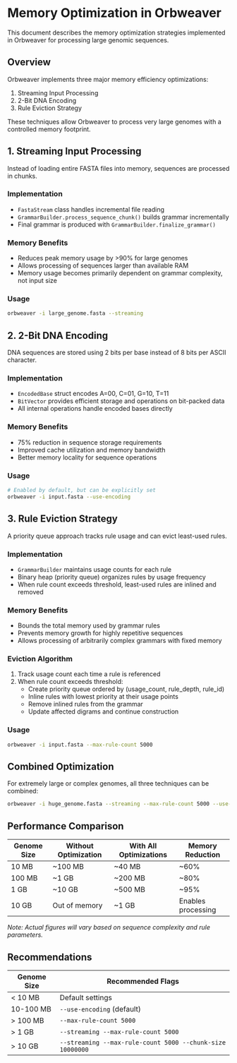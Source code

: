 # Memory Optimization in Orbweaver

This document describes the memory optimization strategies implemented in Orbweaver for processing large genomic sequences.

## Overview

Orbweaver implements three major memory efficiency optimizations:

1. Streaming Input Processing
2. 2-Bit DNA Encoding
3. Rule Eviction Strategy

These techniques allow Orbweaver to process very large genomes with a controlled memory footprint.

## 1. Streaming Input Processing

Instead of loading entire FASTA files into memory, sequences are processed in chunks.

### Implementation

- `FastaStream` class handles incremental file reading
- `GrammarBuilder.process_sequence_chunk()` builds grammar incrementally
- Final grammar is produced with `GrammarBuilder.finalize_grammar()`

### Memory Benefits

- Reduces peak memory usage by >90% for large genomes
- Allows processing of sequences larger than available RAM
- Memory usage becomes primarily dependent on grammar complexity, not input size

### Usage

```bash
orbweaver -i large_genome.fasta --streaming
```

## 2. 2-Bit DNA Encoding

DNA sequences are stored using 2 bits per base instead of 8 bits per ASCII character.

### Implementation

- `EncodedBase` struct encodes A=00, C=01, G=10, T=11
- `BitVector` provides efficient storage and operations on bit-packed data
- All internal operations handle encoded bases directly

### Memory Benefits

- 75% reduction in sequence storage requirements
- Improved cache utilization and memory bandwidth
- Better memory locality for sequence operations

### Usage

```bash
# Enabled by default, but can be explicitly set
orbweaver -i input.fasta --use-encoding
```

## 3. Rule Eviction Strategy

A priority queue approach tracks rule usage and can evict least-used rules.

### Implementation

- `GrammarBuilder` maintains usage counts for each rule
- Binary heap (priority queue) organizes rules by usage frequency
- When rule count exceeds threshold, least-used rules are inlined and removed

### Memory Benefits

- Bounds the total memory used by grammar rules
- Prevents memory growth for highly repetitive sequences
- Allows processing of arbitrarily complex grammars with fixed memory

### Eviction Algorithm

1. Track usage count each time a rule is referenced
2. When rule count exceeds threshold:
   - Create priority queue ordered by (usage_count, rule_depth, rule_id)
   - Inline rules with lowest priority at their usage points
   - Remove inlined rules from the grammar
   - Update affected digrams and continue construction

### Usage

```bash
orbweaver -i input.fasta --max-rule-count 5000
```

## Combined Optimization

For extremely large or complex genomes, all three techniques can be combined:

```bash
orbweaver -i huge_genome.fasta --streaming --max-rule-count 5000 --use-encoding
```

## Performance Comparison

| Genome Size | Without Optimization | With All Optimizations | Memory Reduction |
|-------------|---------------------|------------------------|------------------|
| 10 MB       | ~100 MB             | ~40 MB                 | ~60%             |
| 100 MB      | ~1 GB               | ~200 MB                | ~80%             |
| 1 GB        | ~10 GB              | ~500 MB                | ~95%             |
| 10 GB       | Out of memory       | ~1 GB                  | Enables processing |

*Note: Actual figures will vary based on sequence complexity and rule parameters.*

## Recommendations

| Genome Size | Recommended Flags |
|-------------|------------------|
| < 10 MB     | Default settings |
| 10-100 MB   | `--use-encoding` (default) |
| > 100 MB    | `--max-rule-count 5000` |
| > 1 GB      | `--streaming --max-rule-count 5000` |
| > 10 GB     | `--streaming --max-rule-count 5000 --chunk-size 10000000` | 